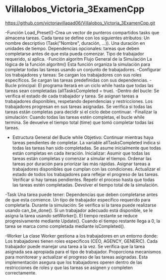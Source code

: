 # Villalobos_Victoria_3ExamenCpp
https://github.com/victoriavillapad06/Villalobos_Victoria_3ExamenCpp.git

-Función Load_Preset()-Crea un vector de punteros compartidos tasks que almacena tareas.
Cada tarea se define con los siguientes atributos:
Un nombre descriptivo (Task("Nombre", duración, ...)).
Una duración en unidades de tiempo.
Dependencias opcionales: tareas que deben completarse antes de que esta pueda comenzar.
Tipo de trabajador requerido, si aplica.
-Función algoritm
Flujo General de la Simulación
La lógica de la función algoritm() Esta función organiza la simulación para completar todas las tareas usando un conjunto de trabajadores.
-Configurar los trabajadores y tareas:
Se cargan los trabajadores con sus roles específicos.
Se cargan las tareas predefinidas con sus dependencias.
-Bucle principal:
El programa iterará en un ciclo while hasta que todas las tareas sean completadas (allTasksCompleted = true).
-Dentro del bucle:
Se verifica el estado de cada trabajador y tarea.
Se asignan tareas a trabajadores disponibles, respetando dependencias y restricciones.
Los trabajadores progresan en sus tareas asignadas.
Se verifica si todas las tareas están completas para decidir si el ciclo debe continuar.
-Finalizar la simulación:
Cuando todas las tareas estén completas, el bucle while termina.
Se devuelve el tiempo total (time) que tomó completar todas las tareas.
- Estructura General del Bucle while
  Objetivo: Continuar mientras haya tareas pendientes de completar.
La variable allTasksCompleted indica si todas las tareas han sido completadas. Se asume inicialmente que todas están completas en cada iteración.
Inicializar: Asumir que todas las tareas están completas y comenzar a simular el tiempo.
Ordenar las tareas por duración para priorizar las más rápidas.
Asignar tareas a trabajadores disponibles que cumplan con las condiciones.
Actualizar el estado de todos los trabajadores para reflejar el progreso de las tareas.
Verificar si hay tareas pendientes.
Repetir el proceso hasta que todas las tareas estén completadas.
Devolver el tiempo total de la simulación.


-Task
Una tarea puede tener:
Dependencias que deben completarse antes de que esta comience.
Un tipo de trabajador específico requerido para completarla.
Durante la simulación:
Se verifica si la tarea puede realizarse usando can_be_done().
Si un trabajador adecuado está disponible, se le asigna la tarea usando setWorker().
El tiempo restante se reduce progresivamente mediante Update().
Cuando el tiempo restante llega a 0, la tarea se marca como completada mediante isCompleted().

-Worker
La clase Worker gestiona a los trabajadores en un entorno donde:
Los trabajadores tienen roles específicos (CEO, AGENCY, GENERIC).
Cada trabajador puede manejar una tarea a la vez.
Se verifica que la tarea asignada sea apropiada para el tipo de trabajador.
Proporciona mecanismos para monitorear y actualizar el progreso de las tareas asignadas.
Esta implementación asegura que los trabajadores operen dentro de las restricciones de roles y que las tareas se asignen y completen correctamente.
